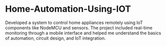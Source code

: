 # Home-Automation-Using-IOT
Developed a system to control home appliances remotely using IoT components like NodeMCU and sensors. The project included real-time monitoring through a mobile interface and helped me understand the basics of automation, circuit design, and IoT integration.
